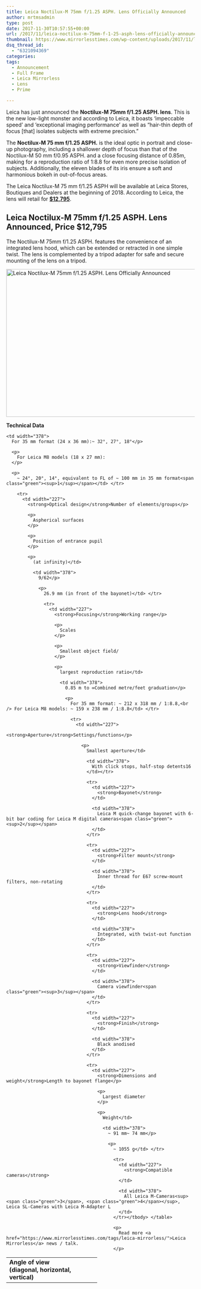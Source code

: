 ```yaml
---
title: Leica Noctilux-M 75mm f/1.25 ASPH. Lens Officially Announced
author: mrtmsadmin
type: post
date: 2017-11-30T10:57:55+00:00
url: /2017/11/leica-noctilux-m-75mm-f-1-25-asph-lens-officially-announced/
thumbnail: https://www.mirrorlesstimes.com/wp-content/uploads/2017/11/leica-noctilux-m-75mm-f-1-25-asph-lens-announced-price-12795.jpg
dsq_thread_id:
  - "6321094369"
categories:
tags:
  - Announcement
  - Full Frame
  - Leica Mirrorless
  - Lens
  - Prime

---
```

Leica has just announced the **Noctilux-M 75mm f/1.25 ASPH. lens**. This is the new low-light monster and according to Leica, it boasts ‘impeccable speed’ and ‘exceptional imaging performance’ as well as “hair-thin depth of focus [that] isolates subjects with extreme precision.”

The **Noctilux-M 75 mm f/1.25 ASPH.** is the ideal optic in portrait and close-up photography, including a shallower depth of focus than that of the Noctilux-M 50 mm f/0.95 ASPH. and a close focusing distance of 0.85m, making for a reproduction ratio of 1:8.8 for even more precise isolation of subjects. Additionally, the eleven blades of its iris ensure a soft and harmonious bokeh in out-of-focus areas.

The Leica Noctilux-M 75 mm f/1.25 ASPH will be available at Leica Stores, Boutiques and Dealers at the beginning of 2018. According to Leica, the lens will retail for <a href="https://www.bhphotovideo.com/c/product/1378902-REG/leica_11676_noctilux_m_75mm_f_1_25_asph.html/BI/20175/KBID/14249" target="_blank" rel="noopener"><strong>$12,795</strong></a>.<!--more-->

## Leica Noctilux-M 75mm f/1.25 ASPH. Lens Announced, Price $12,795

The Noctilux-M 75mm f/1.25 ASPH. features the convenience of an integrated lens hood, which can be extended or retracted in one simple twist. The lens is complemented by a tripod adapter for safe and secure mounting of the lens on a tripod.

[<img class="aligncenter wp-image-1494 size-full" title="Leica Noctilux-M 75mm f/1.25 ASPH. Lens Officially Announced" src="https://i0.wp.com/www.mirrorlesstimes.com/wp-content/uploads/2017/11/leica-noctilux-m-75mm-f-1-25-asph-lens-announced-price-12795.jpg?resize=600%2C395&#038;ssl=1" alt="Leica Noctilux-M 75mm f/1.25 ASPH. Lens Officially Announced" width="600" height="395" srcset="https://i0.wp.com/www.mirrorlesstimes.com/wp-content/uploads/2017/11/leica-noctilux-m-75mm-f-1-25-asph-lens-announced-price-12795.jpg?w=1200&ssl=1 1200w, https://i0.wp.com/www.mirrorlesstimes.com/wp-content/uploads/2017/11/leica-noctilux-m-75mm-f-1-25-asph-lens-announced-price-12795.jpg?resize=456%2C300&ssl=1 456w, https://i0.wp.com/www.mirrorlesstimes.com/wp-content/uploads/2017/11/leica-noctilux-m-75mm-f-1-25-asph-lens-announced-price-12795.jpg?resize=768%2C505&ssl=1 768w, https://i0.wp.com/www.mirrorlesstimes.com/wp-content/uploads/2017/11/leica-noctilux-m-75mm-f-1-25-asph-lens-announced-price-12795.jpg?resize=970%2C638&ssl=1 970w" sizes="(max-width: 600px) 100vw, 600px" data-recalc-dims="1" />][1]

<dl class="js-featureSectionDL">
</dl>

<dl class="js-featureSectionDL">
  <dd class="featuredd c28">
  </dd>
</dl>

**Technical Data**

<table  class=" table table-hover table table-hover"  width="605">
  <tr>
    <td width="227">
      <strong>Angle of view </strong><strong><br /> </strong><strong>(diagonal, horizontal, vertical)</strong>
    </td>
    
    <td width="378">
      For 35 mm format (24 x 36 mm):~ 32°, 27°, 18°</p> 
      
      <p>
        For Leica M8 models (18 x 27 mm):
      </p>
      
      <p>
        ~ 24°, 20°, 14°, equivalent to FL of ~ 100 mm in 35 mm format<span class="green"><sup>1</sup></span></td> </tr> 
        
        <tr>
          <td width="227">
            <strong>Optical design</strong>Number of elements/groups</p> 
            
            <p>
              Aspherical surfaces
            </p>
            
            <p>
              Position of entrance pupil
            </p>
            
            <p>
              (at infinity)</td> 
              
              <td width="378">
                9/62</p> 
                
                <p>
                  26.9 mm (in front of the bayonet)</td> </tr> 
                  
                  <tr>
                    <td width="227">
                      <strong>Focusing</strong>Working range</p> 
                      
                      <p>
                        Scales
                      </p>
                      
                      <p>
                        Smallest object field/
                      </p>
                      
                      <p>
                        largest reproduction ratio</td> 
                        
                        <td width="378">
                          0.85 m to ∞Combined metre/feet graduation</p> 
                          
                          <p>
                            For 35 mm format: ~ 212 x 318 mm / 1:8.8,<br /> For Leica M8 models: ~ 159 x 238 mm / 1:8.8</td> </tr> 
                            
                            <tr>
                              <td width="227">
                                <strong>Aperture</strong>Settings/functions</p> 
                                
                                <p>
                                  Smallest aperture</td> 
                                  
                                  <td width="378">
                                    With click stops, half-stop detents16
                                  </td></tr> 
                                  
                                  <tr>
                                    <td width="227">
                                      <strong>Bayonet</strong>
                                    </td>
                                    
                                    <td width="378">
                                      Leica M quick-change bayonet with 6-bit bar coding for Leica M digital cameras<span class="green"><sup>2</sup></span>
                                    </td>
                                  </tr>
                                  
                                  <tr>
                                    <td width="227">
                                      <strong>Filter mount</strong>
                                    </td>
                                    
                                    <td width="378">
                                      Inner thread for E67 screw-mount filters, non-rotating
                                    </td>
                                  </tr>
                                  
                                  <tr>
                                    <td width="227">
                                      <strong>Lens hood</strong>
                                    </td>
                                    
                                    <td width="378">
                                      Integrated, with twist-out function
                                    </td>
                                  </tr>
                                  
                                  <tr>
                                    <td width="227">
                                      <strong>Viewfinder</strong>
                                    </td>
                                    
                                    <td width="378">
                                      Camera viewfinder<span class="green"><sup>3</sup></span>
                                    </td>
                                  </tr>
                                  
                                  <tr>
                                    <td width="227">
                                      <strong>Finish</strong>
                                    </td>
                                    
                                    <td width="378">
                                      Black anodised
                                    </td>
                                  </tr>
                                  
                                  <tr>
                                    <td width="227">
                                      <strong>Dimensions and weight</strong>Length to bayonet flange</p> 
                                      
                                      <p>
                                        Largest diameter
                                      </p>
                                      
                                      <p>
                                        Weight</td> 
                                        
                                        <td width="378">
                                          ~ 91 mm~ 74 mm</p> 
                                          
                                          <p>
                                            ~ 1055 g</td> </tr> 
                                            
                                            <tr>
                                              <td width="227">
                                                <strong>Compatible cameras</strong>
                                              </td>
                                              
                                              <td width="378">
                                                All Leica M-Cameras<sup><span class="green">3</span>, <span class="green">4</span></sup>, Leica SL-Cameras with Leica M-Adapter L
                                              </td>
                                            </tr></tbody> </table> 
                                            
                                            <p>
                                              Read more <a href="https://www.mirrorlesstimes.com/tags/leica-mirrorless/">Leica Mirrorless</a> news / talk.
                                            </p>

 [1]: https://i0.wp.com/www.mirrorlesstimes.com/wp-content/uploads/2017/11/leica-noctilux-m-75mm-f-1-25-asph-lens-announced-price-12795.jpg?ssl=1